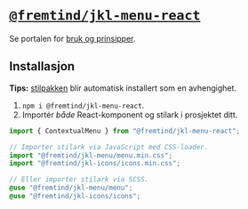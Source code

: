 # [`@fremtind/jkl-menu-react`](https://jokul.fremtind.no/komponenter/menu)

Se portalen for [bruk og prinsipper](https://jokul.fremtind.no/komponenter/menu).

## Installasjon

**Tips:** [stilpakken](../menu/) blir automatisk installert som en avhengighet.

1. `npm i @fremtind/jkl-menu-react`.
2. Importér _både_ React-komponent og stilark i prosjektet ditt.

```js
import { ContextualMenu } from "@fremtind/jkl-menu-react";

// Importer stilark via JavaScript med CSS-loader.
import "@fremtind/jkl-menu/menu.min.css";
import "@fremtind/jkl-icons/icons.min.css";
```

```scss
// Eller importer stilark via SCSS.
@use "@fremtind/jkl-menu/menu";
@use "@fremtind/jkl-icons/icons";
```
